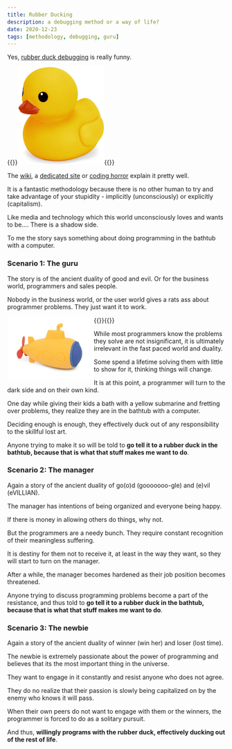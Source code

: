 ```yaml
---
title: Rubber Ducking
description: a debugging method or a way of life?
date: 2020-12-23
tags: [methodology, debugging, guru]
---
```


Yes, [rubber duck debugging](https://en.wikipedia.org/wiki/Rubber_duck_debugging) is really funny.

{{<rawhtml>}}<img alt="rubber duck" class="pull-right" src="/image/blog/duck.png">{{</rawhtml>}}

The [wiki](https://rubberduckdebugging.com/), a [dedicated site](https://rubberduckdebugging.com/) or [coding horror](https://blog.codinghorror.com/rubber-duck-problem-solving/) explain it pretty well.

It is a fantastic methodology because there is no other human to try and take advantage of your stupidity - implicitly (unconsciously) or explicitly (capitalism).

Like media and technology which this world unconsciously loves and wants to be.... There is a shadow side.

To me the story says something about doing programming in the bathtub with a computer.


### Scenario 1:  The guru

The story is of the ancient duality of good and evil.  Or for the business world, programmers and sales people.

Nobody in the business world, or the user world gives a rats ass about programmer problems.  They just want it to work.

{{<rawhtml>}}<img alt="yellow submarine" style="float: left" src="/image/blog/sub.png" />{{</rawhtml>}}

While most programmers know the problems they solve are not insignificant, it is ultimately irrelevant in the fast paced world and duality.

Some spend a lifetime solving them with little to show for it, thinking things will change.

It is at this point, a programmer will turn to the dark side and on their own kind.

One day while giving their kids a bath with a yellow submarine and fretting over problems, they realize they are in the bathtub with a computer.

Deciding enough is enough, they effectively duck out of any responsibility to the skillful lost art.

Anyone trying to make it so will be told to **go tell it to a rubber duck in the bathtub, because that is what that stuff makes me want to do**.


### Scenario 2:  The manager

Again a story of the ancient duality of go(o)d (gooooooo-gle) and (e)vil (eVILLIAN).

The manager has intentions of being organized and everyone being happy.

If there is money in allowing others do things, why not.

But the programmers are a needy bunch.  They require constant recognition of their meaningless suffering.

It is destiny for them not to receive it, at least in the way they want, so they will start to turn on the manager.

After a while, the manager becomes hardened as their job position becomes threatened.

Anyone trying to discuss programming problems become a part of the resistance, and thus told to **go tell it to a rubber duck in the bathtub, because that is what that stuff makes me want to do**.

### Scenario 3:  The newbie

Again a story of the ancient duality of winner (win her) and loser (lost time).

The newbie is extremely passionate about the power of programming and believes that its the most important thing in the universe.

They want to engage in it constantly and resist anyone who does not agree.

They do no realize that their passion is slowly being capitalized on by the enemy who knows it will pass.

When their own peers do not want to engage with them or the winners, the programmer is forced to do as a solitary pursuit.

And thus, **willingly programs with the rubber duck, effectively ducking out of the rest of life**.
